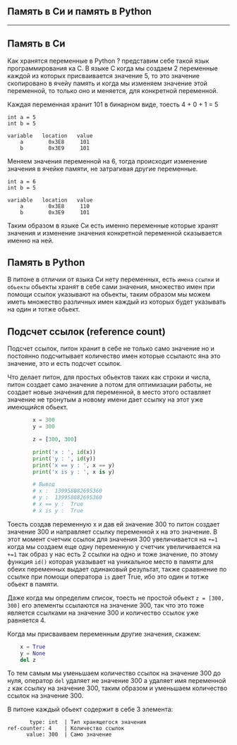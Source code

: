 Память в Си и память в Python
---
---

Память в Си
---
Как хранятся переменные в Python ? представим себе такой язык программирования
ка С. В языке С когда мы создаем 2 переменные каждой из которых присваивается
значение 5, то это значение скопировано в ячейу память и когда мы изменяем
значение этой переменной, то только оно и меняется, для конкретной переменной.

Каждая переменная хранит 101 в бинарном виде, тоесть 4 + 0 + 1 = 5 

    int a = 5
    int b = 5

    variable   location   value
        a        0x3E8     101
        b        0x3E9     101

Меняем значения переменной на 6, тогда происходит изменение значения в 
ячейке памяти, не затрагивая другие переменные.

    int a = 6
    int b = 5

    variable   location   value
        a        0x3E8     110
        b        0x3E9     101

Таким образом в языке Си есть именно переменные которые хранят значения и 
изменение значения конкретной переменной сказывается именно на ней.

Память в Python
---
В питоне в отличии от языка Си нету переменных, есть `имена` `ссылки` и 
`обьекты` обьекты хранят в себе сами значения, множество имен при помощи
ссылок указывают на обьекты, таким образом мы можем иметь множество различных 
имен каждый из которых будет указывать на один и тотже обьект.

Подсчет ссылок (reference count)
---
Подсчет ссылок, питон хранит в себе не только само значение но и постоянно 
подсчитывает количество имен которые ссылаютс яна это значение, это и есть 
подсчет ссылок.

Что делает питон, для простых обьектов таких как строки и числа, питон создает 
само значение а потом для оптимизации работы, не создает новые значения для 
переменной, в место этого оставляет значение не тронутым а новому имени дает 
ссылку на этот уже имеющийся обьект.

```python
        x = 300
        y = 300

        z = [300, 300]

        print('x : ', id(x))
        print('y : ', id(y))
        print('x == y : ', x == y)
        print('x is y : ', x is y)

        # Вывод 
        # x :  139958082695360
        # y :  139958082695360
        # x == y :  True
        # x is y :  True
```

Тоесть создав переменную x и дав ей значение 300 то питон создает значение 300
и направляет ссылку переменной x на это значение. В этот момент счетчик ссылок
для значения 300 увеличивается на `+=1` когда мы создаем еще одну переменную
y  счетчик увеличивается на `+=1` так образ у нас есть 2 ссылки на одно и тоже 
значение, по этому функция `id()` которая указывает на уникальное место в памяти 
для обеих переменных выдает одинаковый результат, также сраавнение по ссылке при 
помощи оператора `is` дает True, ибо это один и тотже обьект в памяти.

Даже когда мы определим список, тоесть не простой обьект `z = [300, 300]` его
элементы ссылаются на значение 300, так что это тоже является ссылками на 
значение 300 и количество ссылок уже равняется 4.

Когда мы присваиваем переменным другие значения, скажем:

```python
    x = True
    y = None
    del z
```

То тем самым мы уменьшаем количество ссылок на значение 300 до нуля, оператор 
`del` удаляет не значение 300 а удаляет имя переменной `z` как ссылку на 
значение 300, таким образом и уменьшаем количество ссылок на значение 300.

В питоне каждый обьект содержит в себе 3 элемента:

           type: int  | Тип хранящегося значения
    ref-counter: 4    | Количество ссылок
          value: 300  | Само значение